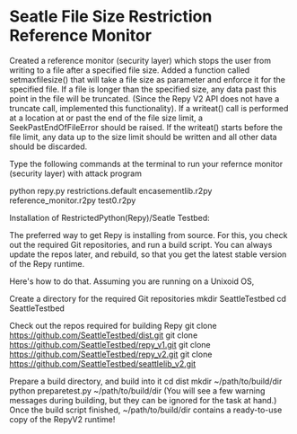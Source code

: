 # Seatle File Size Restriction Reference Monitor


Created a reference monitor (security layer) which stops the user from writing to a file after a specified file size.
Added a function called setmaxfilesize() that will take a file size as parameter and enforce it for the specified file. If a file is longer than the specified size, any data past this point in the file will be truncated. (Since the Repy V2 API does not have a truncate call, implemented this functionality). If a writeat() call is performed at a location at or past the end of the file size limit, a SeekPastEndOfFileError should be raised. If the writeat() starts before the file limit, any data up to the size limit should be written and all other data should be discarded.


Type the following commands at the terminal to run your refernce monitor (security layer) with attack program

python repy.py restrictions.default encasementlib.r2py reference_monitor.r2py test0.r2py



Installation of RestrictedPython(Repy)/Seatle Testbed:

The preferred way to get Repy is installing from source. For this, you check out the required Git repositories, and run a build script. You can always update the repos later, and rebuild, so that you get the latest stable version of the Repy runtime.

Here's how to do that. Assuming you are running on a Unixoid OS,

Create a directory for the required Git repositories
mkdir SeattleTestbed
cd SeattleTestbed

Check out the repos required for building Repy
git clone https://github.com/SeattleTestbed/dist.git
git clone https://github.com/SeattleTestbed/repy_v1.git
git clone https://github.com/SeattleTestbed/repy_v2.git
git clone https://github.com/SeattleTestbed/seattlelib_v2.git

Prepare a build directory, and build into it
cd dist
mkdir ~/path/to/build/dir
python preparetest.py ~/path/to/build/dir
(You will see a few warning messages during building, but they can be ignored for the task at hand.) Once the build script finished, ~/path/to/build/dir contains a ready-to-use copy of the RepyV2 runtime!
